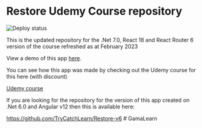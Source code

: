 # Restore Udemy Course repository

![Deploy status](https://github.com/trycatchlearn/Restore/actions/workflows/docker-push.yml/badge.svg)

This is the updated repository for the .Net 7.0, React 18 and React Router 6 version of the course refreshed as at February 2023

View a demo of this app [here](https://restore.fly.dev).  

You can see how this app was made by checking out the Udemy course for this here (with discount)

[Udemy course](https://www.udemy.com/course/learn-to-build-an-e-commerce-store-with-dotnet-react-redux/?couponCode=GITHUBRESTORE)

If you are looking for the repository for the version of this app created on .Net 6.0 and Angular v12 then this is available here:

https://github.com/TryCatchLearn/Restore-v6
#   G a m a L e a r n  
 